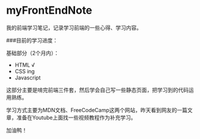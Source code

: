 # myFrontEndNote
我的前端学习笔记，记录学习前端的一些心得、学习内容。

###目前的学习进度：

基础部分（2个月内）：
- HTML √
- CSS ing
- Javascript 

这部分主要是啃完前端三件套，然后学会自己写一些静态页面，把学习到的代码运用熟练。

学习方式主要为MDN文档、FreeCodeCamp这两个网站，昨天看到网友的一篇文章，准备在Youtube上面找一些视频教程作为补充学习。

加油鸭！